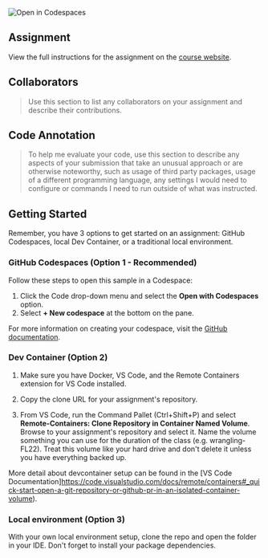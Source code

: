 ![Open in Codespaces](https://classroom.github.com/assets/open-in-codespaces-abfff4d4e15f9e1bd8274d9a39a0befe03a0632bb0f153d0ec72ff541cedbe34.svg)
## Assignment
View the full instructions for the assignment on the [course website](https://wustl-data.github.io/modules).

## Collaborators
> Use this section to list any collaborators on your assignment and describe their contributions.

## Code Annotation
> To help me evaluate your code, use this section to describe any aspects of your submission that take an unusual approach or are otherwise noteworthy, such as usage of third party packages, usage of a different programming language, any settings I would need to configure or commands I need to run outside of what was instructed. 

## Getting Started

Remember, you have 3 options to get started on an assignment: GitHub Codespaces, local Dev Container, or a traditional local environment.

### GitHub Codespaces (Option 1 - Recommended)
Follow these steps to open this sample in a Codespace:
1. Click the Code drop-down menu and select the **Open with Codespaces** option.
2. Select **+ New codespace** at the bottom on the pane.

For more information on creating your codespace, visit the [GitHub documentation](https://docs.github.com/en/free-pro-team@latest/github/developing-online-with-codespaces/creating-a-codespace#creating-a-codespace).

### Dev Container (Option 2)

1. Make sure you have Docker, VS Code, and the Remote Containers extension for VS Code installed.

2. Copy the clone URL for your assignment's repository.

3. From VS Code, run the Command Pallet (Ctrl+Shift+P) and select **Remote-Containers: Clone Repository in Container Named Volume**. Browse to your assignment's repository and select it. Name the volume something you can use for the duration of the class (e.g. wrangling-FL22). Treat this volume like your hard drive and don't delete it unless you have everything backed up.

More detail about devcontainer setup can be found in the [VS Code Documentation]https://code.visualstudio.com/docs/remote/containers#_quick-start-open-a-git-repository-or-github-pr-in-an-isolated-container-volume).

### Local environment (Option 3)

With your own local environment setup, clone the repo and open the folder in your IDE. Don't forget to install your package dependencies.